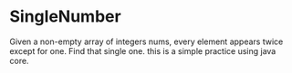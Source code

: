 # SingleNumber
Given a non-empty array of integers nums, every element appears twice except for one. Find that single one.
this is a simple practice using java core.
